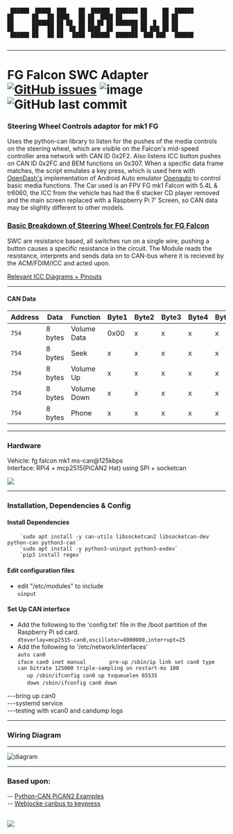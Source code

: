     
     ██████  █████  ███    ██  ██████  ███████ ██     ██  ██████     
    ██      ██   ██ ████   ██ ██  ████ ██      ██     ██ ██                 
    ██      ███████ ██ ██  ██ ██ ██ ██ ███████ ██  █  ██ ██                 
    ██      ██   ██ ██  ██ ██ ████  ██      ██ ██ ███ ██ ██                 
     ██████ ██   ██ ██   ████  ██████  ███████  ███ ███   ██████            
                                                                           
***
# FG Falcon SWC Adapter [![GitHub issues](https://img.shields.io/github/issues/jakka351/can0swc?style=social)](https://github.com/jakka351/can0swc/issues) ![image](https://img.shields.io/badge/github-can0swc-yellowgreen) ![GitHub last commit](https://img.shields.io/github/last-commit/jakka351/can0swc)       



  ### Steering Wheel Controls adaptor for mk1 FG      
  Uses the python-can library to listen for the pushes of the media controls on the steering wheel, which are visible on the Falcon's mid-speed controller area network with CAN ID 0x2F2. Also listens ICC button pushes on CAN ID 0x2FC and BEM functions on 0x307. When a specific data frame matches, the script emulates a key press, which is used here with [OpenDash's](https://github.com/opendsh/dash) implementation of Android Auto emulator [Openauto]() to control basic media functions. The Car used is an FPV FG mk1 Falcon with 5.4L & tr6060, the ICC from the vehicle has had the 6 stacker CD player removed and the main screen replaced with a Raspberry Pi 7' Screen, so CAN data may be slightly different to other models.  
  
  ### [Basic Breakdown of Steering Wheel Controls for FG Falcon](https://github.com/jakka351/FG-Falcon/wiki/Steering-Wheel-Media-Controls)    
     
SWC are resistance based, all switches run on a single wire, pushing a button causes a specific resistance in the circuit. The Module reads the resistance, interprets and sends data on to CAN-bus where it is recieved by the ACM/FDIM/ICC and acted upon. 

   [Relevant ICC Diagrams + Pinouts](https://github.com/jakka351/FG-Falcon/wiki/Interior-Command-Centre)  
    
***  
   
  #### CAN Data
   | Address | Data    | Function | Byte1      | Byte2      | Byte3 | Byte4 | Byte5 | Byte6 | Byte7   | Byte8   |
| ------- | ----    | -------- | -----      | -----      | ----- | ----- | ----- | ----- | -----   | -----   |
| `754`   | 8 bytes | Volume Data  | 0x00| x | x | x | x | x | x | x |  
| `754`   | 8 bytes | Seek  | x | x | x | x | x | x | x | 0x08 |  
| `754`   | 8 bytes | Volume Up  | x | x | x | x | x | x | x | 0x10 |  
| `754`   | 8 bytes | Volume Down  | x| x | x | x | x | x | x | 0x18 |  
| `754`   | 8 bytes | Phone  | x| x | x | x | x | x | 0x61 | x |  

***
   ### Hardware  
  Vehicle: fg falcon mk1 ms-can@125kbps  
  Interface: RPi4 + mcp2515(PiCAN2 Hat) using SPI + socketcan      
    
![](https://raw.githubusercontent.com/jakka351/FG-Falcon/master/resources/images/rpican.png)   

***  
  
### Installation, Dependencies & Config
   #### Install Dependencies  
        `sudo apt install -y can-utils libsocketcan2 libsocketcan-dev python-can python3-can`  
        `sudo apt install -y python3-uninput python3-evdev`  
        `pip3 install regex`  
   
   #### Edit configuration files  
   - edit "/etc/modules" to include   
        `uinput`
         
   #### Set Up CAN interface    
   - Add the following to the 'config.txt' file in the /boot partition of the Raspberry Pi sd card.   
       `dtoverlay=mcp2515-can0,oscillator=8000000,interrupt=25`    
   - Add the following to '/etc/network/interfaces'   
         `auto can0    `  
         `iface can0 inet manual    `
         `    pre-up /sbin/ip link set can0 type can bitrate 125000 triple-sampling on restart-ms 100 `    
         `    up /sbin/ifconfig can0 up txqueuelen 65535   `   
         `    down /sbin/ifconfig can0 down `  
           
           
   ---bring up can0  
   ---systemd service  
   ---testing with vcan0 and candump logs
  ***
    
  ### Wiring Diagram
  ***
  ![diagram](https://github.com/jakka351/FG-Falcon/blob/master/resources/images/36042a635002807104849f240acc63e5.jpg)   
  
  ***  
  ###  Based upon:  
   -- [Python-CAN PiCAN2 Examples](https://github.com/jakka351/FG-Falcon/tree/master/resources/software/pythoncan)   
   -- [Webjocke canbus to keypress](https://github.com/webjocke/Python-CAN-bus-to-Keypresses) 
   
![](https://www.raspberrypi.org/app/uploads/2017/06/Powered-by-Raspberry-Pi-Logo_Outline-Colour-Screen-500x153.png)  
     
-
